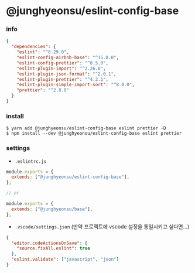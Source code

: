 # @junghyeonsu/eslint-config-base

### info

```json
{
  "dependencies": {
    "eslint": "^8.29.0",
    "eslint-config-airbnb-base": "^15.0.0",
    "eslint-config-prettier": "^8.5.0",
    "eslint-plugin-import": "^2.26.0",
    "eslint-plugin-json-format": "^2.0.1",
    "eslint-plugin-prettier": "^4.2.1",
    "eslint-plugin-simple-import-sort": "^8.0.0",
    "prettier": "^2.8.0"
  }
}
```

### install

```console
$ yarn add @junghyeonsu/eslint-config-base eslint prettier -D
$ npm install --dev @junghyeonsu/eslint-config-base eslint prettier
```

### settings

- `.eslintrc.js`

```js
module.exports = {
  extends: ["@junghyeonsu/eslint-config-base"],
};

// or

module.exports = {
  extends: ["@junghyeonsu/base"],
};
```

- `.vscode/settings.json` (만약 프로젝트에 vscode 설정을 통일시키고 싶다면...)

```json
{
  "editor.codeActionsOnSave": {
    "source.fixAll.eslint": true
  },
  "eslint.validate": ["javascript", "json"]
}
```
